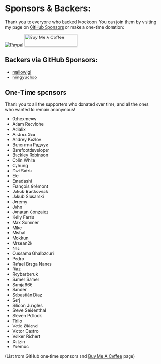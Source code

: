 # Sponsors & Backers:

Thank you to everyone who backed Mockoon. You can join them by visiting my page on [GitHub Sponsors](https://github.com/sponsors/255kb) or make a one-time donation:

[![Paypal](https://www.paypalobjects.com/webstatic/mktg/Logo/pp-logo-100px.png)](https://paypal.me/255kb) <a href="https://www.buymeacoffee.com/255kb" target="_blank"><img src="https://www.buymeacoffee.com/assets/img/custom_images/white_img.png" alt="Buy Me A Coffee" style="height: 41px !important;width: 174px !important;box-shadow: 0px 3px 2px 0px rgba(190, 190, 190, 0.5) !important;-webkit-box-shadow: 0px 3px 2px 0px rgba(190, 190, 190, 0.5) !important;" ></a>

## Backers via GitHub Sponsors:

- [mallowigi](https://github.com/mallowigi)
- [mingyuchoo](https://github.com/mingyuchoo)

## One-Time sponsors

Thank you to all the supporters who donated over time, and all the ones who wanted to remain anonymous!

- 0xhexmeow 
- Adam Recvlohe
- Adialix
- Andres Saa
- Andrey Kozlov
- Валентин Радчук
- Barefootdeveloper
- Buckley Robinson
- Colin White
- Cyhung
- Dwi Satria
- Efe
- Emadashi
- François Grémont
- Jakub Bartkowiak
- Jakub Ślusarski
- Jeremy
- John
- Jonatan Gonzalez
- Kelly Farris
- Max Sommer
- Mike
- Mishal
- Mokkun
- Mrsean2k
- Nils
- Oussama Ghalbzouri
- Pedro
- Rafael Braga Nanes
- Riaz
- Roybarberuk
- Samer Samer
- Samja666
- Sander 
- Sebastián Díaz
- Serj
- Silicon Jungles
- Steve Seidenthal
- Steven Pollock
- Thilo
- Vetle Økland
- Victor Castro
- Volker Richert
- Xutzin
- Yuemuc

(List from GitHub one-time sponsors and [Buy Me A Coffee](https://www.buymeacoffee.com/255kb) page)